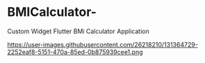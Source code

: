 # BMICalculator-
Custom Widget Flutter  BMi Calculator Application

https://user-images.githubusercontent.com/26218210/131364729-2252eaf8-5151-470a-85ed-0b875939cee1.png

